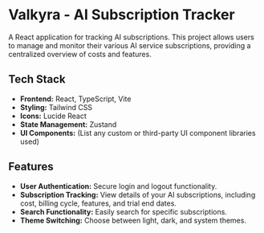 # Valkyra - AI Subscription Tracker

A React application for tracking AI subscriptions.  This project allows users to manage and monitor their various AI service subscriptions, providing a centralized overview of costs and features.


## Tech Stack

* **Frontend:** React, TypeScript, Vite
* **Styling:** Tailwind CSS
* **Icons:** Lucide React
* **State Management:** Zustand
* **UI Components:** (List any custom or third-party UI component libraries used)


## Features

* **User Authentication:** Secure login and logout functionality.
* **Subscription Tracking:**  View details of your AI subscriptions, including cost, billing cycle, features, and trial end dates.
* **Search Functionality:** Easily search for specific subscriptions.
* **Theme Switching:** Choose between light, dark, and system themes.

<!-- 
## Getting Started

These instructions will get you a copy of the project up and running on your local machine for development and testing purposes.

### Prerequisites

* Node.js and npm (or yarn) installed.

### Installation

1. Clone the repo:
   ```bash
   git clone <repository_url>
   ```
2. Navigate to the project directory:
   ```bash
   cd 02-valkyra-2
   ```
3. Install dependencies:
   ```bash
   npm install
   ```
4. Run the development server:
   ```bash
   npm run dev
   ```

The application will be accessible at `http://localhost:5173`.


## Deployment

**(Add deployment instructions here.  This will depend on your chosen deployment method, e.g., Netlify, Vercel, etc.)**


## Future Enhancements

* **Data Persistence:** Implement robust data persistence beyond the current local storage solution.  Consider options like a backend database.
* **Data Import/Export:** Add functionality to easily import and export subscription data.
* **Reporting & Analytics:**  Provide visual representations of spending and subscription usage.
* **Integration with Payment Gateways:**  Directly manage billing information and payments.


## Contributing

Contributions are welcome! Please feel free to submit pull requests or open issues.


## License

**(Add your license information here, e.g., MIT License)** -->